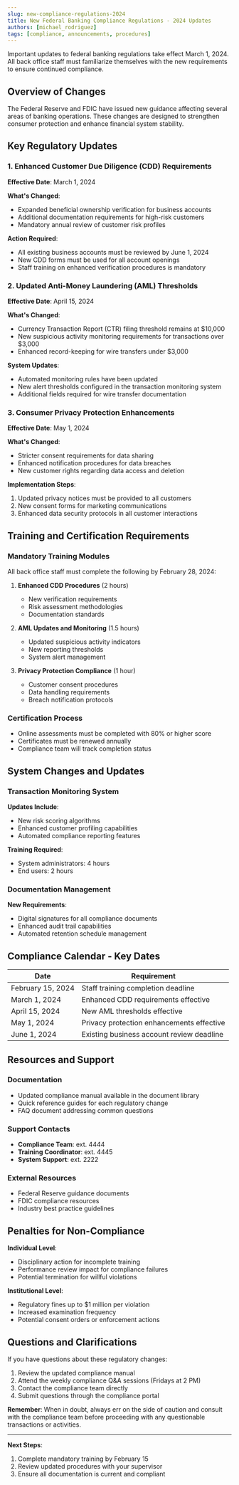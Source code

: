 ```yaml
---
slug: new-compliance-regulations-2024
title: New Federal Banking Compliance Regulations - 2024 Updates
authors: [michael_rodriguez]
tags: [compliance, announcements, procedures]
---
```


Important updates to federal banking regulations take effect March 1, 2024. All back office staff must familiarize themselves with the new requirements to ensure continued compliance.

<!-- truncate -->

## Overview of Changes

The Federal Reserve and FDIC have issued new guidance affecting several areas of banking operations. These changes are designed to strengthen consumer protection and enhance financial system stability.

## Key Regulatory Updates

### 1. Enhanced Customer Due Diligence (CDD) Requirements

**Effective Date**: March 1, 2024

**What's Changed**:

- Expanded beneficial ownership verification for business accounts
- Additional documentation requirements for high-risk customers
- Mandatory annual review of customer risk profiles

**Action Required**:

- All existing business accounts must be reviewed by June 1, 2024
- New CDD forms must be used for all account openings
- Staff training on enhanced verification procedures is mandatory

### 2. Updated Anti-Money Laundering (AML) Thresholds

**Effective Date**: April 15, 2024

**What's Changed**:

- Currency Transaction Report (CTR) filing threshold remains at $10,000
- New suspicious activity monitoring requirements for transactions over $3,000
- Enhanced record-keeping for wire transfers under $3,000

**System Updates**:

- Automated monitoring rules have been updated
- New alert thresholds configured in the transaction monitoring system
- Additional fields required for wire transfer documentation

### 3. Consumer Privacy Protection Enhancements

**Effective Date**: May 1, 2024

**What's Changed**:

- Stricter consent requirements for data sharing
- Enhanced notification procedures for data breaches
- New customer rights regarding data access and deletion

**Implementation Steps**:

1. Updated privacy notices must be provided to all customers
2. New consent forms for marketing communications
3. Enhanced data security protocols in all customer interactions

## Training and Certification Requirements

### Mandatory Training Modules

All back office staff must complete the following by February 28, 2024:

1. **Enhanced CDD Procedures** (2 hours)
   - New verification requirements
   - Risk assessment methodologies
   - Documentation standards

2. **AML Updates and Monitoring** (1.5 hours)
   - Updated suspicious activity indicators
   - New reporting thresholds
   - System alert management

3. **Privacy Protection Compliance** (1 hour)
   - Customer consent procedures
   - Data handling requirements
   - Breach notification protocols

### Certification Process

- Online assessments must be completed with 80% or higher score
- Certificates must be renewed annually
- Compliance team will track completion status

## System Changes and Updates

### Transaction Monitoring System

**Updates Include**:

- New risk scoring algorithms
- Enhanced customer profiling capabilities
- Automated compliance reporting features

**Training Required**:

- System administrators: 4 hours
- End users: 2 hours

### Documentation Management

**New Requirements**:

- Digital signatures for all compliance documents
- Enhanced audit trail capabilities
- Automated retention schedule management

## Compliance Calendar - Key Dates

| Date | Requirement |
|------|-------------|
| February 15, 2024 | Staff training completion deadline |
| March 1, 2024 | Enhanced CDD requirements effective |
| April 15, 2024 | New AML thresholds effective |
| May 1, 2024 | Privacy protection enhancements effective |
| June 1, 2024 | Existing business account review deadline |

## Resources and Support

### Documentation

- Updated compliance manual available in the document library
- Quick reference guides for each regulatory change
- FAQ document addressing common questions

### Support Contacts

- **Compliance Team**: ext. 4444
- **Training Coordinator**: ext. 4445
- **System Support**: ext. 2222

### External Resources

- Federal Reserve guidance documents
- FDIC compliance resources
- Industry best practice guidelines

## Penalties for Non-Compliance

**Individual Level**:

- Disciplinary action for incomplete training
- Performance review impact for compliance failures
- Potential termination for willful violations

**Institutional Level**:

- Regulatory fines up to $1 million per violation
- Increased examination frequency
- Potential consent orders or enforcement actions

## Questions and Clarifications

If you have questions about these regulatory changes:

1. Review the updated compliance manual
2. Attend the weekly compliance Q&A sessions (Fridays at 2 PM)
3. Contact the compliance team directly
4. Submit questions through the compliance portal

**Remember**: When in doubt, always err on the side of caution and consult with the compliance team before proceeding with any questionable transactions or activities.

---

**Next Steps**:

1. Complete mandatory training by February 15
2. Review updated procedures with your supervisor
3. Ensure all documentation is current and compliant
